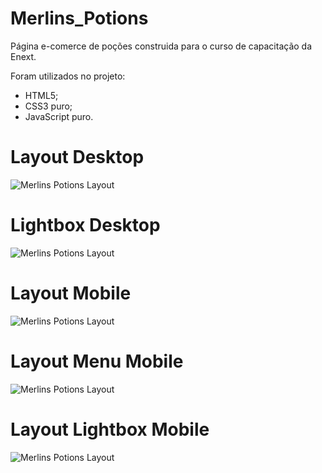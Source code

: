 # Merlins_Potions
 Página e-comerce de poções construida para o curso de capacitação da Enext.
 
 Foram utilizados no projeto:
  - HTML5;
  - CSS3 puro;
  - JavaScript puro.

# Layout Desktop 
![Merlins Potions Layout](/images/Layout/Merlins-Potions-Desktop.png)

# Lightbox Desktop
![Merlins Potions Layout](/images/Layout/Merlins-Potions-Desktop-Modal.png)

# Layout Mobile
![Merlins Potions Layout](/images/Layout/Merlins-Potions-Mobile.png)

# Layout Menu Mobile
![Merlins Potions Layout](/images/Layout/Merlins-Potions-Mobile-Menu.png)

# Layout Lightbox Mobile
![Merlins Potions Layout](/images/Layout/Merlins-Potions-Mobile-Modal.png)
